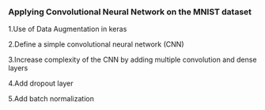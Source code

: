 
### Applying Convolutional Neural Network on the MNIST dataset
1.Use of Data Augmentation in keras

2.Define a simple convolutional neural network (CNN)

3.Increase complexity of the CNN by adding multiple convolution and dense layers

4.Add dropout layer

5.Add batch normalization
